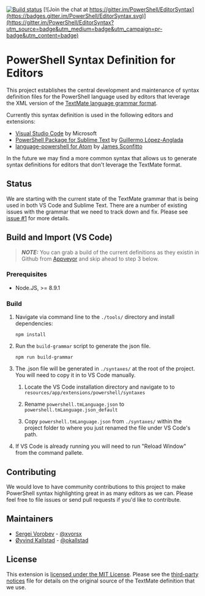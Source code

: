 [![Build status](https://ci.appveyor.com/api/projects/status/github/powershell/editorsyntax?branch=master&svg=true)](https://ci.appveyor.com/project/powershell/editorsyntax/branch/master) [![Join the chat at https://gitter.im/PowerShell/EditorSyntax](https://badges.gitter.im/PowerShell/EditorSyntax.svg)](https://gitter.im/PowerShell/EditorSyntax?utm_source=badge&utm_medium=badge&utm_campaign=pr-badge&utm_content=badge)

# PowerShell Syntax Definition for Editors

This project establishes the central development and maintenance of syntax definition
files for the PowerShell language used by editors that leverage the XML version of the
[TextMate language grammar format](http://manual.macromates.com/en/language_grammars).

Currently this syntax definition is used in the following editors and extensions:

- [Visual Studio Code](https://github.com/Microsoft/vscode) by Microsoft
- [PowerShell Package for Sublime Text](https://github.com/SublimeText/PowerShell) by [Guillermo López-Anglada](https://github.com/guillermooo)
- [language-powershell for Atom](https://github.com/jugglingnutcase/language-powershell) by [James Sconfitto](https://github.com/jugglingnutcase/)

In the future we may find a more common syntax that allows us to generate syntax
definitions for editors that don't leverage the TextMate format.

## Status

We are starting with the current state of the TextMate grammar that is being used in
both VS Code and Sublime Text.  There are a number of existing issues with the grammar
that we need to track down and fix.  Please see [issue #1](https://github.com/PowerShell/EditorSyntax/issues/1)
for more details.

## Build and Import (VS Code)

> ***NOTE:*** You can grab a build of the current definitions as they existin in Github from [Appveyor](https://ci.appveyor.com/project/powershell/editorsyntax/branch/master/artifacts) and skip ahead to step 3 below.

### Prerequisites

- Node.JS, >= 8.9.1

### Build

1. Navigate via command line to the `./tools/` directory and install dependencies:

    ```
    npm install
    ```

2. Run the `build-grammar` script to generate the json file.

    ```
    npm run build-grammar
    ```

3. The .json file will be generated in `./syntaxes/` at the root of the project. You will need to copy it in to VS Code manually.

    1. Locate the VS Code installation directory and navigate to to `resources/app/extensions/powershell/syntaxes`

    2. Rename `powershell.tmLanguage.json` to `powershell.tmLanguage.json_default`

    3. Copy `powershell.tmLanguage.json` from `./syntaxes/` within the project folder to where you just renamed the file under VS Code's path.

4. If VS Code is already running you will need to run "Reload Window" from the command pallete.

## Contributing

We would love to have community contributions to this project to make PowerShell syntax
highlighting great in as many editors as we can.  Please feel free to file issues or
send pull requests if you'd like to contribute.

## Maintainers

- [Sergei Vorobev](https://github.com/vors) - [@xvorsx](https://twitter.com/xvorsx)
- [Øyvind Kallstad](https://github.com/gravejester) - [@okallstad](https://twitter.com/okallstad)

## License

This extension is [licensed under the MIT License](LICENSE).  Please see the
[third-party notices](Third%20Party%20Notices.txt) file for details on the original
source of the TextMate definition that we use.
